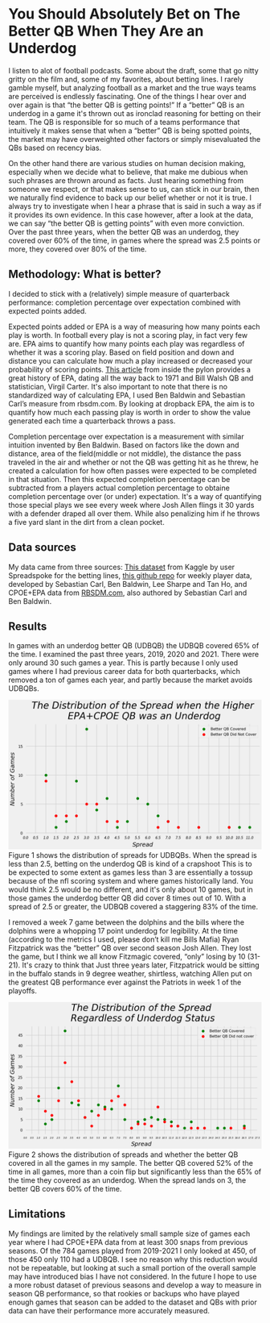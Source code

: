 # You Should Absolutely Bet on The Better QB When They Are an Underdog
I listen to alot of football podcasts. Some about the draft, some that go nitty gritty on the film and, some of my favorites, about betting lines. I rarely gamble myself, but analyzing football as a market and the true ways teams are perceived is endlessly fascinating. One of the things I hear over and over again is that “the better QB is getting points!” If a “better” QB is an underdog in a game it's thrown out as ironclad reasoning for betting on their team. The QB is responsible for so much of a teams performance that intuitively it makes sense that when a “better” QB is being spotted points, the market may have overweighted other factors or simply misevaluated the QBs based on recency bias. 

On the other hand there are various studies on human decision making, especially when we decide what to believe, that make me dubious when such phrases are thrown around as facts. Just hearing something from someone we respect, or that makes sense to us, can stick in our brain, then we naturally find evidence to back up our belief whether or not it is true. I always try to investigate when I hear a phrase that is said in such a way as if it provides its own evidence. In this case however, after a look at the data, we can say “the better QB is getting points” with even more conviction. Over the past three years, when the better QB was an underdog, they covered over 60% of the time, in games where the spread was 2.5 points or more, they covered over 80% of the time. 

## Methodology: What is better?

I decided to stick with a (relatively) simple measure of quarterback performance: completion percentage over expectation combined with expected points added. 

Expected points added or EPA is a way of measuring how many points each play is worth. In football every play is not a scoring play, in fact very few are. EPA aims to quantify how many points each play was regardless of whether it was a scoring play. Based on field position and down and distance you can calculate how much a play increased or decreased your probability of scoring points. [This article](https://insidethepylon.com/football-101/glossary-football-101/2019/10/25/glossary-entry-expected-points-added/) from inside the pylon provides a great history of EPA, dating all the way back to 1971 and Bill Walsh QB and statistician, Virgil Carter. It's also important to note that there is no standardized way of calculating EPA, I used Ben Baldwin and Sebastian Carl’s measure from rbsdm.com. By looking at dropback EPA, the aim is to quantify how much each passing play is worth in order to show the value generated each time a quarterback throws a pass. 

Completion percentage over expectation is a measurement with similar intuition invented by Ben Baldwin. Based on factors like the down and distance, area of the field(middle or not middle), the distance the pass traveled in the air and whether or not the QB was getting hit as he threw, he created a  calculation for how often passes were expected to be completed in that situation. Then this expected completion percentage can be subtracted from a players actual completion percentage to obtaine completion percentage over (or under) expectation. It's a way of quantifying those special plays we see every week where Josh Allen flings it 30 yards with a defender draped all over them. While also penalizing him if he throws a five yard slant in the dirt from a clean pocket.

## Data sources
My data came from three sources: [This dataset](https://www.kaggle.com/tobycrabtree/nfl-scores-and-betting-data?select=spreadspoke_scores.csv) from Kaggle by user Spreadspoke for the betting lines, [this github repo](https://github.com/nflverse/nflfastR-data/tree/f6f16079d612b9065c573938462e56bbdad1bc95/data/player_stats) for weekly player data, developed by Sebastian Carl, Ben Baldwin, Lee Sharpe and Tan Ho, and CPOE+EPA data from [RBSDM.com](https://rbsdm.com/stats/stats/), also authored by Sebastian Carl and Ben Baldwin. 



## Results 
In games with an underdog better QB (UDBQB) the UDBQB covered 65% of the time. I examined the past three years, 2019, 2020 and 2021. There were only around 30 such games a year. This is partly because I only used games where I had previous career data for both quarterbacks, which removed a ton of games each year, and partly because the market avoids UDBQBs. 

![Distribtuion_spread_underdog](https://github.com/acoco10/NFL_betting_EDA/blob/main/graphs/Dist_underdogQB.png)
Figure 1 shows the distribution of spreads for UDBQBs. When the spread is less than 2.5, betting on the underdog QB is kind of a crapshoot This is to be expected to some extent as games less than 3 are essentially a tossup because of the nfl scoring system and where games historically land. You would think 2.5 would be no different, and it's only about 10 games, but in those games the underdog better QB did cover 8 times out of 10. With a spread of 2.5 or greater, the UDBQB covered  a staggering 83% of the time. 

I removed a week 7 game between the dolphins and the bills where the dolphins were a whopping 17 point underdog for legibility. At the time (according to the metrics I used, please don’t kill me Bills Mafia) Ryan Fitzpatrick was the “better” QB over second season Josh Allen. They lost the game, but I think we all know Fitzmagic covered, “only” losing by 10 (31-21). It's crazy to think that Just three years later, Fitzpatrick would be sitting in the buffalo stands in 9 degree weather, shirtless, watching Allen put on the greatest QB performance ever against the Patriots in week 1 of the playoffs. 

![Distribution_spread](https://github.com/acoco10/NFL_betting_EDA/blob/main/graphs/Dist_allQB.png)
Figure 2 shows the distribution of spreads and whether the better QB covered in all the games in my sample. The better QB covered 52% of the time in all games, more than a coin flip but significantly less than the 65% of the time they covered as an underdog. When the spread lands on 3, the better QB covers 60% of the time. 

## Limitations 

My findings are limited by the relatively small sample size of games each year where I had CPOE+EPA data from at least 300 snaps from previous seasons. Of the 784 games played from 2019-2021 I only looked at 450, of those 450 only 110 had a UDBQB. I see no reason why this reduction would not be repeatable, but looking at such a small portion of the overall sample may have introduced bias I have not considered. In the future I hope to use a more robust dataset of previous seasons and develop a way to measure in season QB performance, so that rookies or backups who have played enough games that season can be added to the dataset and QBs with prior data can have their performance more accurately measured. 

